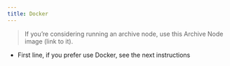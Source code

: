 ```yaml
---
title: Docker
---
```


> If you’re considering running an archive node, use this Archive Node image (link to it).

- First line, if you prefer use Docker, see the next instructions 